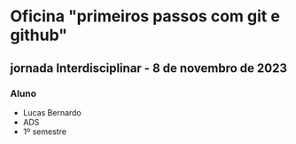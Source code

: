 # Oficina "primeiros passos com git e github"
## jornada Interdisciplinar - 8 de novembro de 2023
### Aluno
- Lucas Bernardo
- ADS
- 1º semestre
